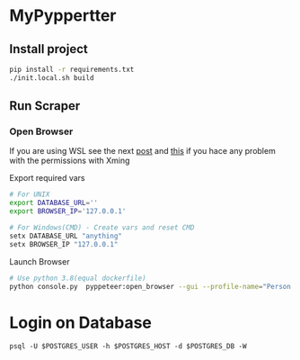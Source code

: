 # MyPyppertter

## Install project
```sh
pip install -r requirements.txt
./init.local.sh build
```

## Run Scraper
### Open Browser

If you are using WSL see the next [post](https://virtualizationreview.com/articles/2017/02/08/graphical-programs-on-windows-subsystem-on-linux.aspx) and [this](https://code.luasoftware.com/tutorials/x-server/xming-client-4-rejected-from-ip/) if you hace any problem with the permissions with Xming

Export required vars
```sh
# For UNIX
export DATABASE_URL=''
export BROWSER_IP='127.0.0.1'

# For Windows(CMD) - Create vars and reset CMD
setx DATABASE_URL "anything"
setx BROWSER_IP "127.0.0.1"
```

Launch Browser
```sh
# Use python 3.8(equal dockerfile)
python console.py  pyppeteer:open_browser --gui --profile-name="Person 1"
```

# Login on Database
`psql -U $POSTGRES_USER -h $POSTGRES_HOST -d $POSTGRES_DB -W`
